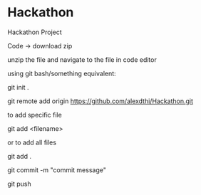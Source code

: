 # Hackathon
Hackathon Project

Code -> download zip

unzip the file and navigate to the file in code editor

using git bash/something equivalent:

git init .

git remote add origin https://github.com/alexdthi/Hackathon.git

to add specific file

git add \<filename\>
  
or to add all files
  
git add . 
  
git commit -m "commit message"
  
git push


